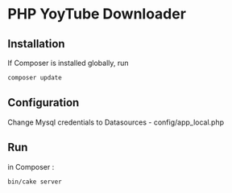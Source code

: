 # PHP YoyTube Downloader



## Installation

If Composer is installed globally, run

```bash
composer update
```

## Configuration

Change Mysql credentials to Datasources - config/app_local.php
 

## Run

in Composer : 
```bash
bin/cake server
```
